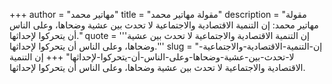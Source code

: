 +++
author = "مهاتير محمد"
title = "مقولة مهاتير محمد"
description = "مقولة مهاتير محمد: إن التنمية الاقتصادية والاجتماعية لا تحدث بين عشية وضحاها، وعلى الناس أن يتحركوا لإحداثها."
quote = '''إن التنمية الاقتصادية والاجتماعية لا تحدث بين عشية وضحاها، وعلى الناس أن يتحركوا لإحداثها.'''
slug = "إن-التنمية-الاقتصادية-والاجتماعية-لا-تحدث-بين-عشية-وضحاها-وعلى-الناس-أن-يتحركوا-لإحداثها"
+++
إن التنمية الاقتصادية والاجتماعية لا تحدث بين عشية وضحاها، وعلى الناس أن يتحركوا لإحداثها.

